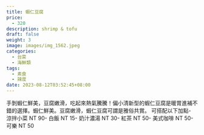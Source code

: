 ```yaml
---
title: 蝦仁豆腐
price:
  - 320
description: shrimp & tofu
draft: false
weight: 3
image: images/img_1562.jpeg
categories:
  - 台菜
  - 海鮮類
tags:
  - 素食
  - 辣度
date: 2023-08-12T03:52:45+08:00
---
```

手剝蝦仁鮮美，豆腐嫩滑，吃起來熱氣騰騰！偏小清新型的蝦仁豆腐是暖胃進補不錯的選擇。蝦仁鮮美。豆腐嫩滑，蝦仁豆腐可謂是雅俗共賞。 可搭配以下加點- 涼拌小菜  NT 90- 白飯 NT 15- 奶汁濃湯 NT 30- 紅茶  NT 50- 美式咖啡 NT 50- 可樂 NT 50